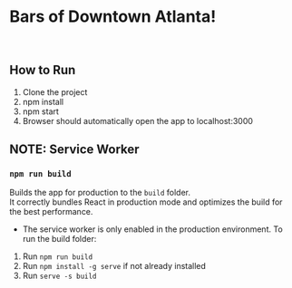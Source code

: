 # Bars of Downtown Atlanta!
<br>

## How to Run
1. Clone the project
2. npm install
3. npm start
4. Browser should automatically open the app to localhost:3000

## NOTE: Service Worker
### `npm run build`

Builds the app for production to the `build` folder.<br>
It correctly bundles React in production mode and optimizes the build for the best performance.

 - The service worker is only enabled in the production environment. To run the build folder:
  1) Run `npm run build`
  2) Run `npm install -g serve` if not already installed
  3) Run `serve -s build`
